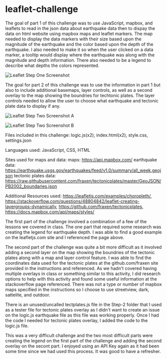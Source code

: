 # leaflet-challenge

The goal of part 1 of this challenge was to use JavaScript, mapbox, and leaflets to read in the json data about earthquake data then to dispay the data on html website using mapbox maps and leaflet markers. The map needed to display the data markers with their size based upon the magnitude of the earthquake and the color based upon the depth of the earthquake. I also needed to make it so when the user clicked on a data marker, a tooltip would display where the earthquake was along with the magnitude and depth information. There also needed to be a legend to describe what depths the colors represented.

![Leaflet Step One Screenshot](https://user-images.githubusercontent.com/69220393/122162446-d0194080-ce30-11eb-95f4-823bb9c13e1e.png)

The goal for part 2 of this challenge was to use the information in part 1 but also to include additional basemaps, layer controls, as well as a second overlay to the map showing the boundries for techtonic plates. The layer controls needed to allow the user to choose what earthquake and tectonic plate data to display if any.  

![Leaflet Step Two Screenshot A](https://user-images.githubusercontent.com/69220393/122162472-db6c6c00-ce30-11eb-8dbb-0d46d85cb218.png)

![Leaflet Step Two Screenshot B](https://user-images.githubusercontent.com/69220393/122162482-defff300-ce30-11eb-92c7-ca54de6f64b7.png)

Files included in this challenge: logic.js(x2), index.html(x2), style.css, settings.json

Languages used: JavaScript, CSS, HTML

Sites used for maps and data: 
maps: https://api.mapbox.com/
earthquake data: https://earthquake.usgs.gov/earthquakes/feed/v1.0/summary/all_week.geojson
tectonic plates data: https://raw.githubusercontent.com/fraxen/tectonicplates/master/GeoJSON/PB2002_boundaries.json

Additional Resources used: https://leafletjs.com/examples/choropleth/, 
https://stackoverflow.com/questions/48804842/leaflet-creating-layergroups-dynamically, https://github.com/fraxen/tectonicplates, https://docs.mapbox.com/api/maps/styles/


The first part of the challenge involved a combination of a few of the lessons we covered in class. The one part that required some research was creating the legend for earthquake depth. I was able to find a good example on the leafletjs.com site and I referenced the page above. 

The second part of the challenge was quite a bit more difficult as it involved adding a second layer on the map showing the boundries of the tectonic plates along with a map and layer control feature. I was able to find the coordinates data used for the tectonic plates at the github.com/fraxen site provided in the instructions and referenced. As we hadn't covered having multiple overlays in class or something similar to this activity, I did research options to help with this activity and found some useful information at the stackoverflow page referenced. There was not a type or number of mapbox maps specified in the instructions so I choose to use streetview, dark, sattelite, and outdoor. 

There is an unused/uncalled tectplates.js file in the Step-2 folder that I used as a tester file for tectonic plates overlay as I didn't want to create an issue on the logic.js earthquake file as this file was working properly. Once I had the code I needed for tectonic plates overlay, I added the code to the logic.js file. 

This was a very difficult challenge and the two most difficult parts were creating the legend on the first part of the challenge and adding the second overlay on the secont part. I enjoyed using an API Key again as it had been some time since we had used this process. It was good to have a refresher. 

